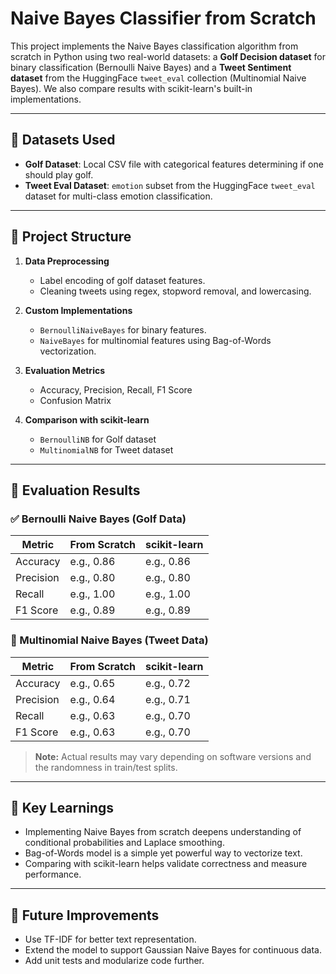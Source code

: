 # Naive Bayes Classifier from Scratch

This project implements the Naive Bayes classification algorithm from scratch in Python using two real-world datasets: a **Golf Decision dataset** for binary classification (Bernoulli Naive Bayes) and a **Tweet Sentiment dataset** from the HuggingFace `tweet_eval` collection (Multinomial Naive Bayes). We also compare results with scikit-learn's built-in implementations.

---

## 📁 Datasets Used

- **Golf Dataset**: Local CSV file with categorical features determining if one should play golf.
- **Tweet Eval Dataset**: `emotion` subset from the HuggingFace `tweet_eval` dataset for multi-class emotion classification.

---

## 🔧 Project Structure

1. **Data Preprocessing**
   - Label encoding of golf dataset features.
   - Cleaning tweets using regex, stopword removal, and lowercasing.

2. **Custom Implementations**
   - `BernoulliNaiveBayes` for binary features.
   - `NaiveBayes` for multinomial features using Bag-of-Words vectorization.

3. **Evaluation Metrics**
   - Accuracy, Precision, Recall, F1 Score
   - Confusion Matrix

4. **Comparison with scikit-learn**
   - `BernoulliNB` for Golf dataset
   - `MultinomialNB` for Tweet dataset

---

## 🧪 Evaluation Results

### ✅ Bernoulli Naive Bayes (Golf Data)

| Metric     | From Scratch | scikit-learn |
|------------|---------------|--------------|
| Accuracy   | e.g., 0.86     | e.g., 0.86    |
| Precision  | e.g., 0.80     | e.g., 0.80    |
| Recall     | e.g., 1.00     | e.g., 1.00    |
| F1 Score   | e.g., 0.89     | e.g., 0.89    |

### 💬 Multinomial Naive Bayes (Tweet Data)

| Metric     | From Scratch | scikit-learn |
|------------|--------------|--------------|
| Accuracy   | e.g., 0.65    | e.g., 0.72    |
| Precision  | e.g., 0.64    | e.g., 0.71    |
| Recall     | e.g., 0.63    | e.g., 0.70    |
| F1 Score   | e.g., 0.63    | e.g., 0.70    |

> **Note:** Actual results may vary depending on software versions and the randomness in train/test splits.

---

## 🧠 Key Learnings

- Implementing Naive Bayes from scratch deepens understanding of conditional probabilities and Laplace smoothing.
- Bag-of-Words model is a simple yet powerful way to vectorize text.
- Comparing with scikit-learn helps validate correctness and measure performance.

---

## 📌 Future Improvements

- Use TF-IDF for better text representation.
- Extend the model to support Gaussian Naive Bayes for continuous data.
- Add unit tests and modularize code further.
